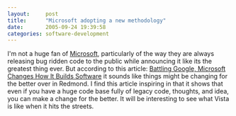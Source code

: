 ```yaml
---
layout:     post
title:      "Microsoft adopting a new methodology"
date:       2005-09-24 19:39:58
categories: software-development
---
```

I'm not a huge fan of [Microsoft](http://microsoft.com), particularly of the way they are always releasing bug ridden code to the public while announcing it like its the greatest thing ever. But according to this article: [Battling Google, Microsoft Changes How It Builds Software](http://online.wsj.com/article/0,,SB112743680328349448,00.html?mod=todays_us_page_one) it sounds like things might be changing for the better over in Redmond. I find this article inspiring in that it shows that even if you have a huge code base fully of legacy code, thoughts, and idea, you can make a change for the better. It will be interesting to see what Vista is like when it hits the streets. 
